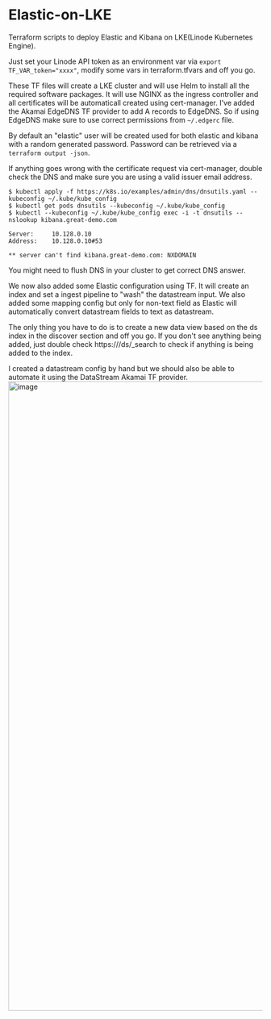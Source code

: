 # Elastic-on-LKE
Terraform scripts to deploy Elastic and Kibana on LKE(Linode Kubernetes Engine). 

Just set your Linode API token as an environment var via ```export TF_VAR_token="xxxx"```, modify some vars in terraform.tfvars  and off you go.

These TF files will create a LKE cluster and will use Helm to install all the required software packages. It will use NGINX as the ingress controller and all certificates will be automaticall created using cert-manager. I've added the Akamai EdgeDNS TF provider to add A records to EdgeDNS. So if using EdgeDNS make sure to use correct permissions from ```~/.edgerc``` file.

By default an "elastic" user will be created used for both elastic and kibana with a random generated password. Password can be retrieved via a ```terraform output -json```.

If anything goes wrong with the certificate request via cert-manager, double check the DNS and make sure you are using a valid issuer email address.
```
$ kubectl apply -f https://k8s.io/examples/admin/dns/dnsutils.yaml --kubeconfig ~/.kube/kube_config
$ kubectl get pods dnsutils --kubeconfig ~/.kube/kube_config
$ kubectl --kubeconfig ~/.kube/kube_config exec -i -t dnsutils -- nslookup kibana.great-demo.com

Server:		10.128.0.10
Address:	10.128.0.10#53

** server can't find kibana.great-demo.com: NXDOMAIN
```
You might need to flush DNS in your cluster to get correct DNS answer.

We now also added some Elastic configuration using TF. It will create an index and set a ingest pipeline to "wash" the datastream input. We also added some mapping config but only for non-text field as Elastic will automatically convert datastream fields to text as datastream.

The only thing you have to do is to create a new data view based on the ds index in the discover section and off you go. If you don't see anything being added, just double check https://<hostname>/ds/_search to check if anything is being added to the index.

I created a datastream config by hand but we should also be able to automate it using the DataStream Akamai TF provider.
<img width="1248" alt="image" src="https://user-images.githubusercontent.com/3455889/202760826-81930bdb-2129-4711-b36a-602c28c1b88a.png">

